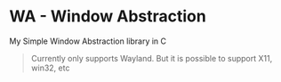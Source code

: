 # WA - Window Abstraction
My Simple Window Abstraction library in C

> Currently only supports Wayland.
> But it is possible to support X11, win32, etc
